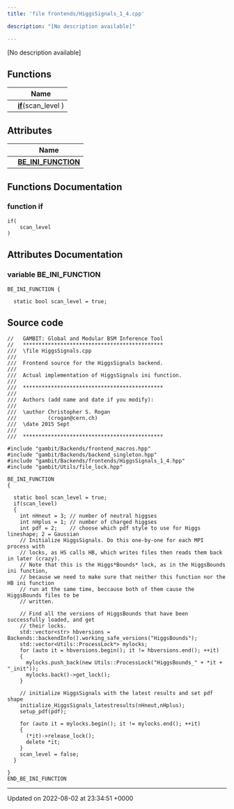 ```yaml
---
title: 'file frontends/HiggsSignals_1_4.cpp'

description: "[No description available]"

---
```







[No description available]

## Functions

|                | Name           |
| -------------- | -------------- |
| | **[if](/documentation/code/gambit_sphinx/files/higgssignals__1__4_8cpp/#function-if)**(scan_level ) |

## Attributes

|                | Name           |
| -------------- | -------------- |
| | **[BE_INI_FUNCTION](/documentation/code/gambit_sphinx/files/higgssignals__1__4_8cpp/#variable-be-ini-function)**  |


## Functions Documentation

### function if

```
if(
    scan_level 
)
```



## Attributes Documentation

### variable BE_INI_FUNCTION

```
BE_INI_FUNCTION {

  static bool scan_level = true;
```



## Source code

```
//   GAMBIT: Global and Modular BSM Inference Tool
//   *********************************************
///  \file HiggsSignals.cpp
///
///  Frontend source for the HiggsSignals backend.
///
///  Actual implementation of HiggsSignals ini function.
///
///  *********************************************
///
///  Authors (add name and date if you modify):
///
///  \author Christopher S. Rogan
///          (crogan@cern.ch)
///  \date 2015 Sept
///
///  *********************************************

#include "gambit/Backends/frontend_macros.hpp"
#include "gambit/Backends/backend_singleton.hpp"
#include "gambit/Backends/frontends/HiggsSignals_1_4.hpp"
#include "gambit/Utils/file_lock.hpp"

BE_INI_FUNCTION
{

  static bool scan_level = true;
  if(scan_level)
  {
    int nHneut = 3; // number of neutral higgses
    int nHplus = 1; // number of charged higgses
    int pdf = 2;    // choose which pdf style to use for Higgs lineshape; 2 = Gaussian
    // Initialize HiggsSignals. Do this one-by-one for each MPI process with
    // locks, as HS calls HB, which writes files then reads them back in later (crazy).
    // Note that this is the Higgs*Bounds* lock, as in the HiggsBounds ini function,
    // because we need to make sure that neither this function nor the HB ini function
    // run at the same time, beccause both of them cause the HiggsBounds files to be
    // written.

    // Find all the versions of HiggsBounds that have been successfully loaded, and get
    // their locks.
    std::vector<str> hbversions = Backends::backendInfo().working_safe_versions("HiggsBounds");
    std::vector<Utils::ProcessLock*> mylocks;
    for (auto it = hbversions.begin(); it != hbversions.end(); ++it)
    {
      mylocks.push_back(new Utils::ProcessLock("HiggsBounds_" + *it + "_init"));
      mylocks.back()->get_lock();
    }

    // initialize HiggsSignals with the latest results and set pdf shape
    initialize_HiggsSignals_latestresults(nHneut,nHplus);
    setup_pdf(pdf);

    for (auto it = mylocks.begin(); it != mylocks.end(); ++it)
    {
      (*it)->release_lock();
      delete *it;
    }
    scan_level = false;
  }

}
END_BE_INI_FUNCTION
```


-------------------------------

Updated on 2022-08-02 at 23:34:51 +0000
